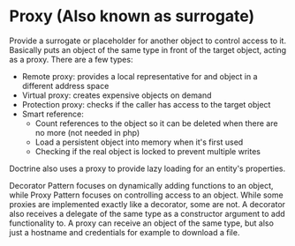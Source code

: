 # Proxy (Also known as surrogate)
Provide a surrogate or placeholder for another object to control
access to it. Basically puts an object of the same type in front
of the target object, acting as a proxy.
There are a few types:
* Remote proxy: provides a local representative for and object in a different address space
* Virtual proxy: creates expensive objects on demand
* Protection proxy: checks if the caller has access to the target object
* Smart reference:
  - Count references to the object so it can be deleted when there are no more (not needed in php)
  - Load a persistent object into memory when it's first used
  - Checking if the real object is locked to prevent multiple writes

Doctrine also uses a proxy to provide lazy loading for an entity's properties.

Decorator Pattern focuses on dynamically adding functions to an object,
while Proxy Pattern focuses on controlling access to an object.
While some proxies are implemented exactly like a decorator, some are not.
A decorator also receives a delegate of the same type as a constructor argument to add
functionality to. A proxy can receive an object of the same type, but also just a
hostname and credentials for example to download a file.
